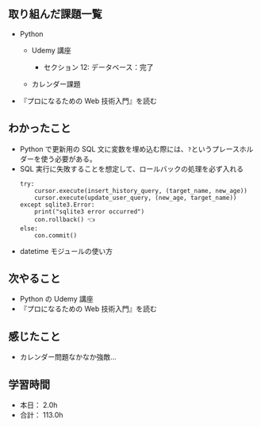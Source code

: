 ## 取り組んだ課題一覧

- Python

  - Udemy 講座

    - セクション 12: データベース：完了

  - カレンダー課題

- 『プロになるための Web 技術入門』を読む

## わかったこと

- Python で更新用の SQL 文に変数を埋め込む際には、`?`というプレースホルダーを使う必要がある。
- SQL 実行に失敗することを想定して、ロールバックの処理を必ず入れる
  ```
  try:
      cursor.execute(insert_history_query, (target_name, new_age))
      cursor.execute(update_user_query, (new_age, target_name))
  except sqlite3.Error:
      print("sqlite3 error occurred")
      con.rollback() 👈️
  else:
      con.commit()
  ```
- datetime モジュールの使い方

## 次やること

- Python の Udemy 講座
- 『プロになるための Web 技術入門』を読む

## 感じたこと

- カレンダー問題なかなか強敵...

## 学習時間

- 本日： 2.0h
- 合計： 113.0h
